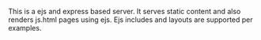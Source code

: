 This is a ejs and express based server. It serves static content and also renders js.html pages using ejs. Ejs includes and layouts are supported per examples.
